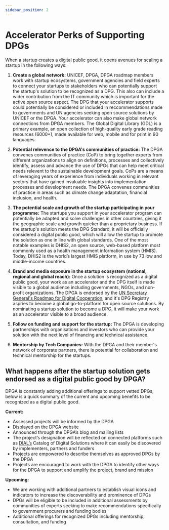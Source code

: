 ```yaml
---
sidebar_position: 2
---
```


# Accelerator Perks of Supporting DPGs

When a startup creates a digital public good, it opens avenues for scaling a startup in the following ways:

1. **Create a global network:** UNICEF, DPGA, DPGA roadmap members work with startup ecosystems, government agencies and field experts to connect your startups to stakeholders who can potentially support the startup's solution to be recognized as a DPG.  This also can include a wider contribution from the IT community which is important for the active open source aspect. The DPG that your accelerator supports could potentially be considered or included in reccommendations made to governments and UN agencies seeking open source solutions by UNICEF or the DPGA.  Your accelerator can also make global network connections from DPGA members.  The Global Digital Library (GDL) is a primary example, an open collection of high-quality early grade reading resources (6000+), made available for web, mobile and for print in 90 languages.

2. **Potential relevence to the DPGA's communities of practice:**  The DPGA convenes communities of practice (CoP) to bring together experts from different organizations to align on definitions, processes and collectively identify, assess and advance the use of DPGs that can help meet critical needs relevent to the sustainable development goals. CoPs are a means of leveraging years of experience from individuals working in relevant sectors that have gained invaluable insights into implementation processes and development needs. The DPGA convenes communities of practice in areas such as climate change adaptation, financial inclusion, and health.

3. **The potential scale and growth of the startup participating in your programme:** The startups you support in your accelerator program can potentially be adapted and solve challenges in other countries, giving it the geographic scale and growth quicker than a proprietary business. If the startup's solution meets the DPG Standard, it will be officially considered a digital public good, which will allow the startup to promote the solution as one in line with global standards.  One of the most notable examples is DHIS2, an open source, web-based platform most commonly used as a health management information system (HMIS). Today, DHIS2 is the world’s largest HMIS platform, in use by 73 low and middle-income countries. 

4. **Brand and media exposure in the startup ecosystem (national, regional and global reach):** Once a solution is recognized as a digital public good, your work as an accelerator and the DPG itself is made visible to a global audience including governments, NGOs, and non-profit organizations. The DPGA is endorsed by the [UN Secretary General's Roadmap for Digital Cooperation](https://www.un.org/en/content/digital-cooperation-roadmap/), and it's DPG Registry aspries to become a global go-to-platform for open source solutions. By nominating a startup solution to become a DPG, it will make your work as an accelerator visible to a broad audience.  

5. **Follow on funding and support for the startup:** The DPGA is developing partnerships with organisations and investors who can provide your solution with the next level of financing and technical assistance.

6. **Mentorship by Tech Companies:** With the DPGA and their member's network of corporate partners, there is potential for collaboration and technical mentorship for the startups.

## What happens after the startup solution gets endorsed as a digital public good by DPGA?
DPGA is constantly adding additional offerings to support vetted DPGs, below is a quick summary of the current and upcoming benefits to be recognized as a digital public good.

**Current:**
* Assessed projects will be informed by the DPGA
* Displayed on the DPGA website 
* Announced through the DPGA’s blog and mailing lists
* The project’s designation will be reflected on connected platforms such as [DIAL’s](https://solutions.dial.community/) Catalog of Digital Solutions where it can easily be discovered by implementers, partners and funders
* Projects are empowered to describe themselves as approved DPGs by the DPGA 
* Projects are encouraged to work with the DPGA to identify other ways for the DPGA to support and amplify the project, brand and mission

**Upcoming:**
* We are working with additional partners to establish visual icons and indicators to increase the discoverability and prominence of DPGs 
* DPGs will be eligible to be included in additional assessments by communities of experts seeking to make recommendations specifically to government procurers and funding bodies
* Additional offerings for recognized DPGs including mentorship, consultation, and funding
